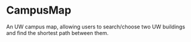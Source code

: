# CampusMap
An UW campus map, allowing users to search/choose two UW buildings and find the shortest path between them.
